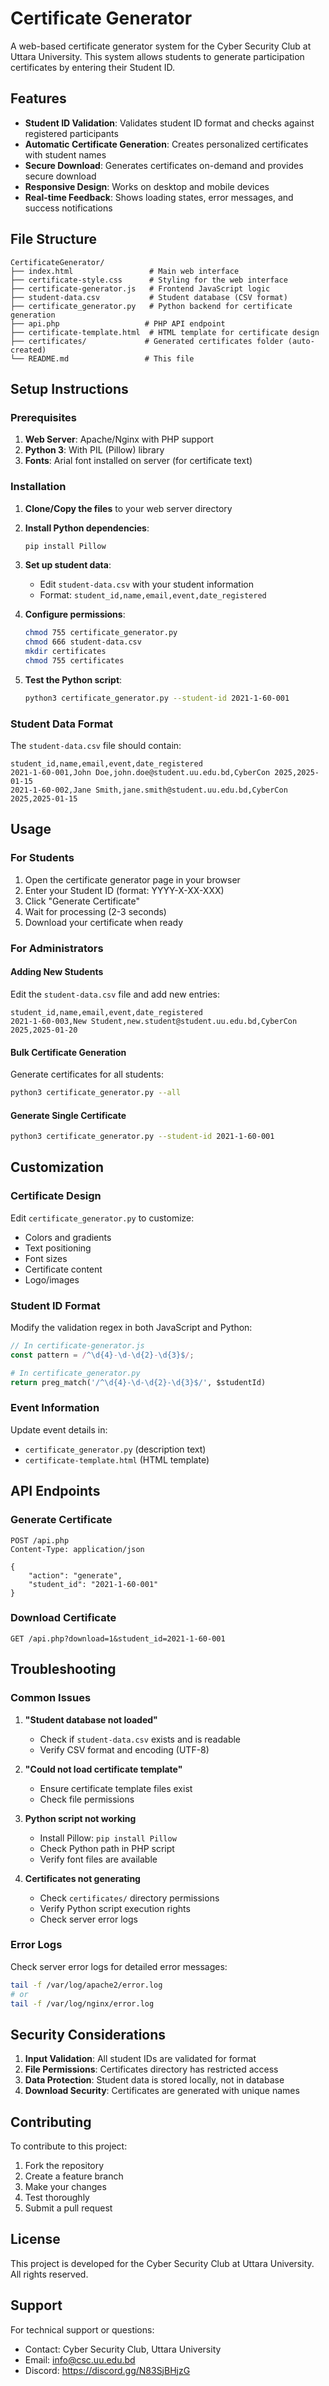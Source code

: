 # Certificate Generator

A web-based certificate generator system for the Cyber Security Club at Uttara University. This system allows students to generate participation certificates by entering their Student ID.

## Features

- **Student ID Validation**: Validates student ID format and checks against registered participants
- **Automatic Certificate Generation**: Creates personalized certificates with student names
- **Secure Download**: Generates certificates on-demand and provides secure download
- **Responsive Design**: Works on desktop and mobile devices
- **Real-time Feedback**: Shows loading states, error messages, and success notifications

## File Structure

```
CertificateGenerator/
├── index.html                 # Main web interface
├── certificate-style.css      # Styling for the web interface
├── certificate-generator.js   # Frontend JavaScript logic
├── student-data.csv           # Student database (CSV format)
├── certificate_generator.py   # Python backend for certificate generation
├── api.php                   # PHP API endpoint
├── certificate-template.html  # HTML template for certificate design
├── certificates/             # Generated certificates folder (auto-created)
└── README.md                 # This file
```

## Setup Instructions

### Prerequisites

1. **Web Server**: Apache/Nginx with PHP support
2. **Python 3**: With PIL (Pillow) library
3. **Fonts**: Arial font installed on server (for certificate text)

### Installation

1. **Clone/Copy the files** to your web server directory

2. **Install Python dependencies**:
   ```bash
   pip install Pillow
   ```

3. **Set up student data**:
   - Edit `student-data.csv` with your student information
   - Format: `student_id,name,email,event,date_registered`

4. **Configure permissions**:
   ```bash
   chmod 755 certificate_generator.py
   chmod 666 student-data.csv
   mkdir certificates
   chmod 755 certificates
   ```

5. **Test the Python script**:
   ```bash
   python3 certificate_generator.py --student-id 2021-1-60-001
   ```

### Student Data Format

The `student-data.csv` file should contain:

```csv
student_id,name,email,event,date_registered
2021-1-60-001,John Doe,john.doe@student.uu.edu.bd,CyberCon 2025,2025-01-15
2021-1-60-002,Jane Smith,jane.smith@student.uu.edu.bd,CyberCon 2025,2025-01-15
```

## Usage

### For Students

1. Open the certificate generator page in your browser
2. Enter your Student ID (format: YYYY-X-XX-XXX)
3. Click "Generate Certificate"
4. Wait for processing (2-3 seconds)
5. Download your certificate when ready

### For Administrators

#### Adding New Students
Edit the `student-data.csv` file and add new entries:

```csv
student_id,name,email,event,date_registered
2021-1-60-003,New Student,new.student@student.uu.edu.bd,CyberCon 2025,2025-01-20
```

#### Bulk Certificate Generation
Generate certificates for all students:

```bash
python3 certificate_generator.py --all
```

#### Generate Single Certificate
```bash
python3 certificate_generator.py --student-id 2021-1-60-001
```

## Customization

### Certificate Design
Edit `certificate_generator.py` to customize:
- Colors and gradients
- Text positioning
- Font sizes
- Certificate content
- Logo/images

### Student ID Format
Modify the validation regex in both JavaScript and Python:
```javascript
// In certificate-generator.js
const pattern = /^\d{4}-\d-\d{2}-\d{3}$/;
```

```python
# In certificate_generator.py
return preg_match('/^\d{4}-\d-\d{2}-\d{3}$/', $studentId)
```

### Event Information
Update event details in:
- `certificate_generator.py` (description text)
- `certificate-template.html` (HTML template)

## API Endpoints

### Generate Certificate
```http
POST /api.php
Content-Type: application/json

{
    "action": "generate",
    "student_id": "2021-1-60-001"
}
```

### Download Certificate
```http
GET /api.php?download=1&student_id=2021-1-60-001
```

## Troubleshooting

### Common Issues

1. **"Student database not loaded"**
   - Check if `student-data.csv` exists and is readable
   - Verify CSV format and encoding (UTF-8)

2. **"Could not load certificate template"**
   - Ensure certificate template files exist
   - Check file permissions

3. **Python script not working**
   - Install Pillow: `pip install Pillow`
   - Check Python path in PHP script
   - Verify font files are available

4. **Certificates not generating**
   - Check `certificates/` directory permissions
   - Verify Python script execution rights
   - Check server error logs

### Error Logs

Check server error logs for detailed error messages:
```bash
tail -f /var/log/apache2/error.log
# or
tail -f /var/log/nginx/error.log
```

## Security Considerations

1. **Input Validation**: All student IDs are validated for format
2. **File Permissions**: Certificates directory has restricted access
3. **Data Protection**: Student data is stored locally, not in database
4. **Download Security**: Certificates are generated with unique names

## Contributing

To contribute to this project:
1. Fork the repository
2. Create a feature branch
3. Make your changes
4. Test thoroughly
5. Submit a pull request

## License

This project is developed for the Cyber Security Club at Uttara University. All rights reserved.

## Support

For technical support or questions:
- Contact: Cyber Security Club, Uttara University
- Email: info@csc.uu.edu.bd
- Discord: https://discord.gg/N83SjBHjzG
